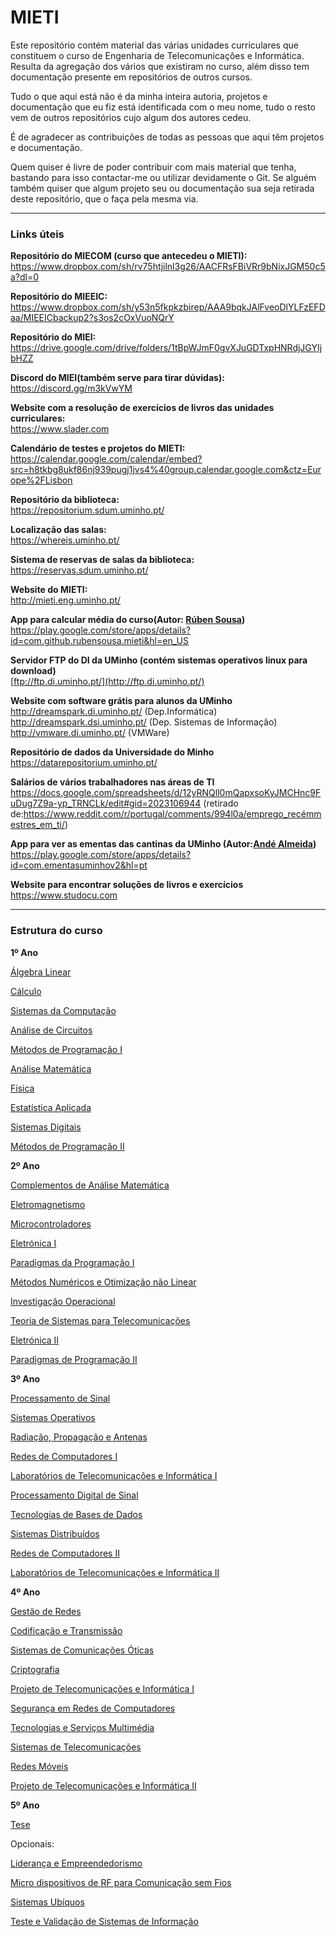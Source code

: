 # MIETI
Este repositório contém material das várias unidades curriculares que constituem o curso de Engenharia de Telecomunicações e Informática. Resulta da agregação dos vários que existiram no curso, além disso tem documentação presente em repositórios de outros cursos. 

Tudo o que aqui está não é da minha inteira autoria, projetos e documentação que eu fiz está identificada com o meu nome, tudo o resto vem de outros repositórios cujo algum dos autores cedeu.

É de agradecer as contribuições de todas as pessoas que aqui têm projetos e documentação.

Quem quiser é livre de poder contribuir com mais material que tenha, bastando para isso contactar-me ou utilizar devidamente o Git. Se alguém também quiser que algum projeto seu ou documentação sua seja retirada deste repositório, que o faça pela mesma via.

----

### Links úteis
**Repositório do MIECOM (curso que antecedeu o MIETI):**                                       
https://www.dropbox.com/sh/rv75htjilnl3g26/AACFRsFBiVRr9bNixJGM50c5a?dl=0

**Repositório do MIEEIC:**                                                                            
https://www.dropbox.com/sh/y53n5fkpkzbirep/AAA9bqkJAlFveoDlYLFzEFDaa/MIEEICbackup2?s3os2cOxVuoNQrY


**Repositório do MIEI:**                                             
https://drive.google.com/drive/folders/1tBpWJmF0gvXJuGDTxpHNRdjJGYIjbHZZ

**Discord do MIEI(também serve para tirar dúvidas):**                                                                   
https://discord.gg/m3kVwYM


**Website com a resolução de exercícios de livros das unidades curriculares:**                  
https://www.slader.com


**Calendário de testes e projetos do MIETI:**                                  
https://calendar.google.com/calendar/embed?src=h8tkbg8ukf86nj939pugj1jvs4%40group.calendar.google.com&ctz=Europe%2FLisbon


**Repositório da biblioteca:**                                                         
https://repositorium.sdum.uminho.pt/

**Localização das salas:**                                           
https://whereis.uminho.pt/

**Sistema de reservas de salas da biblioteca:**                      
https://reservas.sdum.uminho.pt/


**Website do MIETI:**                                                                                     
http://mieti.eng.uminho.pt/


**App para calcular média do curso(Autor: [Rúben Sousa](https://github.com/rubensousa))**                                 
https://play.google.com/store/apps/details?id=com.github.rubensousa.mieti&hl=en_US

**Servidor FTP do DI da UMinho (contém sistemas operativos linux para download)**                              
[ftp://ftp.di.uminho.pt/](http://ftp.di.uminho.pt/)

**Website com software grátis para alunos da UMinho**                                                           
http://dreamspark.di.uminho.pt/ (Dep.Informática)                                                                      
http://dreamspark.dsi.uminho.pt/ (Dep. Sistemas de Informação)                                                
http://vmware.di.uminho.pt/ (VMWare)

**Repositório de dados da Universidade do Minho**                                                                      
https://datarepositorium.uminho.pt/

**Salários de vários trabalhadores nas áreas de TI**  
https://docs.google.com/spreadsheets/d/12yRNQll0mQapxsoKyJMCHnc9FuDug7Z9a-yp_TRNCLk/edit#gid=2023106944 (retirado de:https://www.reddit.com/r/portugal/comments/994l0a/emprego_recémmestres_em_ti/)

**App para ver as ementas das cantinas da UMinho (Autor:[Andé Almeida](https://github.com/andrealmeida98))**                 
https://play.google.com/store/apps/details?id=com.ementasuminhov2&hl=pt

**Website para encontrar soluções de livros e exercícios**                                                                            
https://www.studocu.com

---

### Estrutura do curso
**1º Ano**

[Álgebra Linear](https://github.com/davidjralves/MIETI/tree/master/1_Ano/%C3%81lgebra%20Linear)

[Cálculo](https://github.com/davidjralves/MIETI/tree/master/1_Ano/C%C3%A1lculo)

[Sistemas da Computação](https://github.com/davidjralves/MIETI/tree/master/1_Ano/Sistemas%20da%20Computa%C3%A7%C3%A3o)

[Análise de Circuitos](https://github.com/davidjralves/MIETI/tree/master/1_Ano/An%C3%A1lise%20de%20Circuitos)

[Métodos de Programação I](https://github.com/davidjralves/MIETI/tree/master/1_Ano/M%C3%A9todos%20de%20Programa%C3%A7%C3%A3o%20I)

[Análise Matemática](https://github.com/davidjralves/MIETI/tree/master/1_Ano/An%C3%A1lise%20Matem%C3%A1tica)

[Física](https://github.com/davidjralves/MIETI/tree/master/1_Ano/F%C3%ADsica)

[Estatística Aplicada](https://github.com/davidjralves/MIETI/tree/master/1_Ano/Estat%C3%ADstica%20Aplicada)

[Sistemas Digitais](https://github.com/davidjralves/MIETI/tree/master/1_Ano/Sistemas%20Digitais)

[Métodos de Programação II](https://github.com/davidjralves/MIETI/tree/master/1_Ano/M%C3%A9todos%20de%20Programa%C3%A7%C3%A3o%20II)

**2º Ano**

[Complementos de Análise Matemática](https://github.com/davidjralves/MIETI/tree/master/2_Ano/Complementos%20de%20An%C3%A1lise%20Matem%C3%A1tica)

[Eletromagnetismo](https://github.com/davidjralves/MIETI/tree/master/2_Ano/Complementos%20de%20An%C3%A1lise%20Matem%C3%A1tica)

[Microcontroladores](https://github.com/davidjralves/MIETI/tree/master/2_Ano/Microcontroladores)

[Eletrónica I](https://github.com/davidjralves/MIETI/tree/master/2_Ano/Eletr%C3%B3nica%20I)

[Paradigmas da Programação I](https://github.com/davidjralves/MIETI/tree/master/2_Ano/Paradigmas%20de%20Programa%C3%A7%C3%A3o%20I)

[Métodos Numéricos e Otimização não Linear](https://github.com/davidjralves/MIETI/tree/master/2_Ano/M%C3%A9todos%20Num%C3%A9ricos%20e%20Otimiza%C3%A7%C3%A3o%20n%C3%A3o%20Linear)

[Investigação Operacional](https://github.com/davidjralves/MIETI/tree/master/2_Ano/Investiga%C3%A7%C3%A3o%20Operacional)

[Teoria de Sistemas para Telecomunicações](https://github.com/davidjralves/MIETI/tree/master/2_Ano/Teoria%20de%20Sistemas%20para%20Telecomunica%C3%A7%C3%B5es)

[Eletrónica II](https://github.com/davidjralves/MIETI/tree/master/2_Ano/Eletr%C3%B3nica%20II)

[Paradigmas de Programação II](https://github.com/davidjralves/MIETI/tree/master/2_Ano/Paradigmas%20de%20Programa%C3%A7%C3%A3o%20II)



**3º Ano**

[Processamento de Sinal](https://github.com/davidjralves/MIETI/tree/master/3_Ano/Processamento%20de%20Sinal)

[Sistemas Operativos](https://github.com/davidjralves/MIETI/tree/master/3_Ano/Sistemas%20Operativos)

[Radiação, Propagação e Antenas](https://github.com/davidjralves/MIETI/tree/master/3_Ano/Radia%C3%A7%C3%A3o%2C%20Propaga%C3%A7%C3%A3o%20e%20Antenas)

[Redes de Computadores I](https://github.com/davidjralves/MIETI/tree/master/3_Ano/Redes%20de%20Computadores%20I)

[Laboratórios de Telecomunicações e Informática I](https://github.com/davidjralves/MIETI/tree/master/3_Ano/Laborat%C3%B3rios%20de%20Telecomunica%C3%A7%C3%B5es%20e%20Inform%C3%A1tica%20I)

[Processamento Digital de Sinal](https://github.com/davidjralves/MIETI/tree/master/3_Ano/Processamento%20Digital%20de%20Sinal)	

[Tecnologias de Bases de Dados](https://github.com/davidjralves/MIETI/tree/master/3_Ano/Tecnologias%20de%20Bases%20de%20Dados)

[Sistemas Distribuídos](https://github.com/davidjralves/MIETI/tree/master/3_Ano/Sistemas%20Distribu%C3%ADdos)

[Redes de Computadores II](https://github.com/davidjralves/MIETI/tree/master/3_Ano/Redes%20de%20Computadores%20II)

[Laboratórios de Telecomunicações e Informática II](https://github.com/davidjralves/MIETI/tree/master/3_Ano/Laborat%C3%B3rios%20de%20Telecomunica%C3%A7%C3%B5es%20e%20Inform%C3%A1tica%20II)  


**4º Ano**

[Gestão de Redes](https://github.com/davidjralves/MIETI/tree/master/4_Ano/Gest%C3%A3o%20de%20Redes)

[Codificação e Transmissão](https://github.com/davidjralves/MIETI/tree/master/4_Ano/Codifica%C3%A7%C3%A3o%20e%20Transmiss%C3%A3o)

[Sistemas de Comunicações Óticas](https://github.com/davidjralves/MIETI/tree/master/4_Ano/Sistemas%20de%20Comunica%C3%A7%C3%B5es%20%C3%93ticas)

[Criptografia](https://github.com/davidjralves/MIETI/tree/master/4_Ano/Criptografia)

[Projeto de Telecomunicações e Informática I](https://github.com/davidjralves/MIETI/tree/master/4_Ano/Projeto%20de%20Telecomunica%C3%A7%C3%B5es%20e%20Inform%C3%A1tica%20I)	

[Segurança em Redes de Computadores](https://github.com/davidjralves/MIETI/tree/master/4_Ano/Seguran%C3%A7a%20em%20Redes%20de%20Computadores)

[Tecnologias e Serviços Multimédia](https://github.com/davidjralves/MIETI/tree/master/4_Ano/Tecnologias%20e%20Servi%C3%A7os%20Multim%C3%A9dia)

[Sistemas de Telecomunicações](https://github.com/davidjralves/MIETI/tree/master/4_Ano/Sistemas%20de%20Telecomunica%C3%A7%C3%B5es)

[Redes Móveis](https://github.com/davidjralves/MIETI/tree/master/4_Ano/Redes%20M%C3%B3veis)

[Projeto de Telecomunicações e Informática II](https://github.com/davidjralves/MIETI/tree/master/4_Ano/Projeto%20de%20Telecomunica%C3%A7%C3%B5es%20e%20Inform%C3%A1tica%20II)

**5º Ano**

[Tese](https://github.com/davidjralves/MIETI/tree/master/5_Ano/Tese)

Opcionais:

[Liderança e Empreendedorismo](https://github.com/davidjralves/MIETI/tree/master/5_Ano/Lideran%C3%A7a%20e%20Empreendedorismo)

[Micro dispositivos de RF para Comunicação sem Fios](https://github.com/davidjralves/MIETI/tree/master/5_Ano/Micro%20dispositivos%20de%20RF%20para%20Comunica%C3%A7%C3%A3o%20sem%20Fios)

[Sistemas Ubíquos](https://github.com/davidjralves/MIETI/tree/master/5_Ano/Sistemas%20Ub%C3%ADquos)

[Teste e Validação de Sistemas de Informação](https://github.com/davidjralves/MIETI/tree/master/5_Ano/Teste%20e%20Valida%C3%A7%C3%A3o%20de%20Sistemas%20de%20Informa%C3%A7%C3%A3o)

